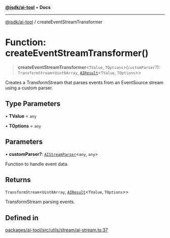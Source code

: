 [**@isdk/ai-tool**](../README.md) • **Docs**

***

[@isdk/ai-tool](../globals.md) / createEventStreamTransformer

# Function: createEventStreamTransformer()

> **createEventStreamTransformer**\<`TValue`, `TOptions`\>(`customParser`?): `TransformStream`\<`Uint8Array`, [`AIResult`](../interfaces/AIResult.md)\<`TValue`, `TOptions`\>\>

Creates a TransformStream that parses events from an EventSource stream using a custom parser.

## Type Parameters

• **TValue** = `any`

• **TOptions** = `any`

## Parameters

• **customParser?**: [`AIStreamParser`](../interfaces/AIStreamParser.md)\<`any`, `any`\>

Function to handle event data.

## Returns

`TransformStream`\<`Uint8Array`, [`AIResult`](../interfaces/AIResult.md)\<`TValue`, `TOptions`\>\>

TransformStream parsing events.

## Defined in

[packages/ai-tool/src/utils/stream/ai-stream.ts:37](https://github.com/isdk/ai-tool.js/blob/e324043799402aa2caa41711a9168487ab85c166/src/utils/stream/ai-stream.ts#L37)
